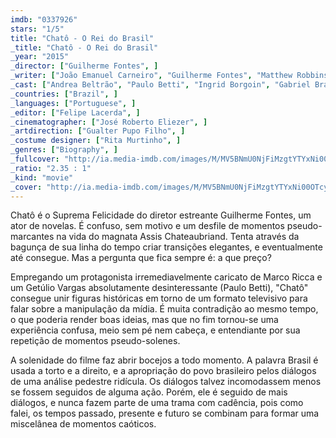 ```yaml
---
imdb: "0337926"
stars: "1/5"
title: "Chatô - O Rei do Brasil"
_title: "Chatô - O Rei do Brasil"
_year: "2015"
_director: ["Guilherme Fontes", ]
_writer: ["João Emanuel Carneiro", "Guilherme Fontes", "Matthew Robbins", "Fernando Morais", ]
_cast: ["Andrea Beltrão", "Paulo Betti", "Ingrid Borgoin", "Gabriel Braga Nunes", "Nathália França", "Eliane Giardini", "Leandra Leal", "Tatiana Monteiro", "Luís Antônio Pilar", ]
_countries: ["Brazil", ]
_languages: ["Portuguese", ]
_editor: ["Felipe Lacerda", ]
_cinematographer: ["José Roberto Eliezer", ]
_artdirection: ["Gualter Pupo Filho", ]
_costume designer: ["Rita Murtinho", ]
_genres: ["Biography", ]
_fullcover: "http://ia.media-imdb.com/images/M/MV5BNmU0NjFiMzgtYTYxNi00OTcyLTg4MzQtNGExMmMxOTExMjJlXkEyXkFqcGdeQXVyNTU0MjA3NTM@.jpg"
_ratio: "2.35 : 1"
_kind: "movie"
_cover: "http://ia.media-imdb.com/images/M/MV5BNmU0NjFiMzgtYTYxNi00OTcyLTg4MzQtNGExMmMxOTExMjJlXkEyXkFqcGdeQXVyNTU0MjA3NTM@._V1._SX96_SY140_.jpg"
---
```

Chatô é o Suprema Felicidade do diretor estreante Guilherme Fontes, um ator de novelas. É confuso, sem motivo e um desfile de momentos pseudo-marcantes na vida do magnata Assis Chateaubriand. Tenta através da bagunça de sua linha do tempo criar transições elegantes, e eventualmente até consegue. Mas a pergunta que fica sempre é: a que preço?

Empregando um protagonista irremediavelmente caricato de Marco Ricca e um Getúlio Vargas absolutamente desinteressante (Paulo Betti), "Chatô" consegue unir figuras históricas em torno de um formato televisivo para falar sobre a manipulação da mídia. É muita contradição ao mesmo tempo, o que poderia render boas ideias, mas que no fim tornou-se uma experiência confusa, meio sem pé nem cabeça, e entendiante por sua repetição de momentos pseudo-solenes.

A solenidade do filme faz abrir bocejos a todo momento. A palavra Brasil é usada a torto e a direito, e a apropriação do povo brasileiro pelos diálogos de uma análise pedestre ridícula. Os diálogos talvez incomodassem menos se fossem seguidos de alguma ação. Porém, ele é seguido de mais diálogos, e nunca fazem parte de uma trama com cadência, pois como falei, os tempos passado, presente e futuro se combinam para formar uma miscelânea de momentos caóticos.

